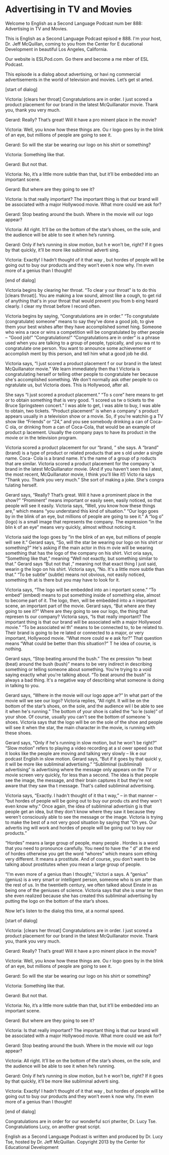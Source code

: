 # Advertising in TV and Movies

Welcome to English as a Second Language Podcast num ber 888: Advertising in TV and Movies.

This is English as a Second Language Podcast episod e 888. I'm your host, Dr. Jeff McQuillan, coming to you from the Center for E ducational Development in beautiful Los Angeles, California.

Our website is ESLPod.com. Go there and become a me mber of ESL Podcast.

This episode is a dialog about advertising, or havi ng commercial advertisements in the world of television and movies. Let’s get st arted.

[start of dialog]

Victoria:  [clears her throat]  Congratulations are  in order.  I just scored a product placement for our brand in the latest McQuillanator  movie.  Thank you, thank you very much.

Gerard:  Really?  That’s great!  Will it have a pro minent place in the movie?

Victoria:  Well, you know how these things are.  Ou r logo goes by in the blink of an eye, but millions of people are going to see it.

Gerard:  So will the star be wearing our logo on his shirt or something?

Victoria:  Something like that.

Gerard:  But not that.

Victoria:  No, it’s a little more subtle than that,  but it’ll be embedded into an important scene.

Gerard:  But where are they going to see it?

Victoria:  Is that really important?  The important  thing is that our brand will be associated with a major Hollywood movie.  What more  could we ask for?

Gerard:  Stop beating around the bush.  Where in the movie will our logo appear?

Victoria:  All right.  It’ll be on the bottom of the star’s shoes, on the sole, and the audience will be able to see it when he’s running.

Gerard:  Only if he’s running in slow motion, but h e won’t be, right?  If it goes by that quickly, it’ll be more like subliminal adverti sing.

Victoria:  Exactly! I hadn’t thought of it that way , but hordes of people will be going out to buy our products and they won’t even k now why.  I’m even more of a genius than I thought!

[end of dialog]

Victoria begins by clearing her throat. “To clear y our throat” is to do this [clears throat)]. You are making a low sound, almost like a  cough, to get rid of anything that's in your throat that would prevent you from b eing heard clearly. I clear my throat before I record often.

Victoria begins by saying, “Congratulations are in order.” “To congratulate (congratulate) someone” means to say they've done a  good job, to give them your best wishes after they have accomplished somet hing. Someone who wins a race or wins a competition will be congratulated by  other people – “Good job!” “Congratulations!” “Congratulations are in order” is a phrase used when you are talking to a group of people, typically, and you wa nt to congratulate one person. You want to announce some achievement or accomplish ment by this person, and tell him what a good job he did.

Victoria says, “I just scored a product placement f or our brand in the latest McQuillanator movie.” We learn immediately then tha t Victoria is congratulating herself or telling other people to congratulate her  because she's accomplished something. We don't normally ask other people to co ngratulate us, but Victoria does. This is Hollywood, after all.

She says “I just scored a product placement.” “To s core” here means to get or to obtain something that is very good. “I scored us tw o tickets to the Bruce Springsteen concert.” I was able to get, I was able  to buy, I was able to obtain, two tickets. “Product placement” is when a company' s product appears usually in a television show or a movie. So, if you're watchin g a TV show like “Friends” or “24,” and you see somebody drinking a can of Coca-C ola, or drinking from a can of Coca-Cola, that would be an example of product p lacement. Usually the company pays to have its product in the movie or in  the television program.

Victoria scored a product placement for our “brand, ” she says. A “brand” (brand) is a type of product or related products that are s old under a single name. Coca- Cola is a brand name. It's the name of a group of p roducts that are similar. Victoria scored a product placement for the company 's brand in the latest McQuillanator movie. (And if you haven't seen the l atest, the most recent, McQuillanator movie, I think you'll like it!) Victo ria says “Thank you. Thank you very much.” She sort of making a joke. She's congra tulating herself.

Gerard says, “Really? That’s great. Will it have a prominent place in the show?” “Prominent” means important or easily seen, easily noticed, so that people will see it easily. Victoria says, “Well, you know how these things are,” which means “you understand this kind of situation.” “Our logo goes by in the blink of an eye, but millions of people are going to see it.” A “log o” (logo) is a small image that represents the company. The expression “in the blin k of an eye” means very quickly, almost without noticing it.

Victoria said the logo goes by “in the blink of an eye, but millions of people will see it.” Gerard says, “So, will the star be wearing  our logo on his shirt or something?” He's asking if the main actor in this m ovie will be wearing something that has the logo of the company on his shirt. Vict oria says, “Something like that,” meaning “Well not exactly, but something similar to  that.” Gerard says “But not that ,” meaning not that exact thing I just said, wearin g the logo on his shirt. Victoria says, “No. It's a little more subtle than that.” “To be subtle” (subtle) means not obvious, not easily noticed, something th at is there but you may have to look for it.

Victoria says, “The logo will be embedded into an i mportant scene.” “To embed” (embed) means to put something inside of something else, almost to become part of it. The logo, then, will be embedded into a n important scene, an important part of the movie. Gerard says, “But where are they  going to see it?” Where are they going to see our logo, the thing that represen ts our company? Victoria says, “Is that really important? The important thing is that our brand will be associated with a major Hollywood movie.” “To be associated wi th” means to be connected to, to be related to. Their brand is going to be re lated or connected to a major, or very important, Hollywood movie. “What more could w e ask for?” That question means “What could be better than this situation?” T he idea of course, is nothing.

Gerard says, “Stop beating around the bush.” The ex pression “to beat (beat) around the bush (bush)” means to be very indirect in describing something or telling someone about something. You're trying to a void saying exactly what you're talking about. “To beat around the bush” is always a bad thing. It's a negative way of describing what someone is doing in  talking to you.

 Gerard says, “Where in the movie will our logo appe ar?” In what part of the movie will we see our logo? Victoria replies, “All right. It will be on the bottom of the star’s shoes, on the sole, and the audience wil l be able to see it when he's running.” The bottom of your shoe is called the “so le (sole)” of your shoe. Of course, usually you can't see the bottom of someone 's shoes. Victoria says that the logo will be on the sole of the shoe and people  will see it when the star, the main character in the movie, is running with these shoes.

Gerard says, “Only if he's running in slow motion, but he won't be right?” “Slow motion” refers to playing a video recording at a sl ower speed so that it looks like the people are moving and talking very slowly – lik e our podcast English in slow motion. Gerard says, “But if it goes by that quickl y, it will be more like subliminal advertising.” “Subliminal (subliminal) advertising”  is advertising where the message only appears on the TV or movie screen very  quickly, for less than a second. The idea is that people see the image, the message, and their brain captures it but they're not aware that they saw tha t message. That's called subliminal advertising.

Victoria says, “Exactly. I hadn't thought of it tha t way,” – in that manner – “but hordes of people will be going out to buy our produ cts and they won't even know why.” Once again, the idea of subliminal advertisin g is that people get an idea, but they don't know where they saw it because they weren't consciously able to see the message or the image. Victoria is trying to  make the best of a not very good situation by saying that “Oh yes. Our advertis ing will work and hordes of people will be going out to buy our products.”

“Hordes” means a large group of people, many people . Hordes is a word that you need to pronounce carefully. You need to have the “ d” at the end of hordes otherwise you get the word “whores” which means som ething very different. It means a prostitute. And of course, you don't want to be talking about prostitutes when you mean a large group of people.

“I'm even more of a genius than I thought,” Victori a says. A “genius” (genius) is a very smart or intelligent person, someone who is sm arter than the rest of us. In the twentieth century, we often talked about Einste in as being one of the geniuses of science. Victoria says that she is smar ter then she even realized because she has created this subliminal advertising  by putting the logo on the bottom of the star’s shoes.

Now let's listen to the dialog this time, at a normal speed.

[start of dialog]

Victoria:  [clears her throat]  Congratulations are  in order.  I just scored a product placement for our brand in the latest McQuillanator  movie.  Thank you, thank you very much.

Gerard:  Really?  That’s great!  Will it have a pro minent place in the movie?

Victoria:  Well, you know how these things are.  Ou r logo goes by in the blink of an eye, but millions of people are going to see it.

Gerard:  So will the star be wearing our logo on his shirt or something?

Victoria:  Something like that.

Gerard:  But not that.

Victoria:  No, it’s a little more subtle than that,  but it’ll be embedded into an important scene.

Gerard:  But where are they going to see it?

Victoria:  Is that really important?  The important  thing is that our brand will be associated with a major Hollywood movie.  What more  could we ask for?

Gerard:  Stop beating around the bush.  Where in the movie will our logo appear?

Victoria:  All right.  It’ll be on the bottom of the star’s shoes, on the sole, and the audience will be able to see it when he’s running.

Gerard:  Only if he’s running in slow motion, but h e won’t be, right?  If it goes by that quickly, it’ll be more like subliminal adverti sing.

Victoria:  Exactly! I hadn’t thought of it that way , but hordes of people will be going out to buy our products and they won’t even k now why.  I’m even more of a genius than I thought!

[end of dialog]

Congratulations are in order for our wonderful scri ptwriter, Dr. Lucy Tse. Congratulations Lucy, on another great script.

English as a Second Language Podcast is written and  produced by Dr. Lucy Tse, hosted by Dr. Jeff McQuillan. Copyright 2013 by the  Center for Educational Development


